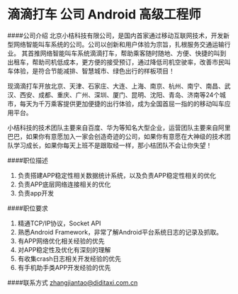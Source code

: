 滴滴打车 公司 Android 高级工程师
==========

####公司介绍
北京小桔科技有限公司，是国内首家通过移动互联网技术，开发新型网络智能叫车系统的公司。公司以创新和用户体验为宗旨，扎根服务交通运输行业。 其首推网络智能叫车系统滴滴打车，帮助乘客随时随地、方便、快捷的叫到出租车，帮助司机低成本，更方便的接受预订，通过降低司机空驶率，改善市民叫车体验，是符合节能减排、智慧城市、绿色出行的样板项目！   

现滴滴打车开放北京、天津、石家庄、大连、上海、南京、杭州、南宁、南昌、武汉、西安、成都、重庆、广州、深圳、厦门、昆明、沈阳、青岛、济南等24个城市，每天为千万乘客提供更加便捷的出行体验，成为全国首屈一指的的移动叫车应用平台。  

小桔科技的技术团队主要来自百度、华为等知名大型企业，运营团队主要来自阿里巴巴，如果你有意愿加入一家会创造奇迹的公司，如果你有意愿在大神级的技术团队学习成长，如果你每天上班不是跟取经一样，那小桔团队不会让你失望！

####职位描述
1. 负责搭建APP稳定性相关数据统计系统，以及负责APP稳定性相关的优化
2. 负责APP底层网络连接相关的优化
3. 负责app开发

####职位要求
1. 精通TCP/IP协议，Socket API
2. 熟悉Android Framework，非常了解Android平台系统日志的记录及抓取。
3. 有APP网络优化相关经验的优先
4. 对APP稳定性及优化有深刻的理解
5. 有收集crash日志相关开发经验的优先
6. 有手机助手类APP开发经验的优先

####联系方式
[zhangjiantao@diditaxi.com.cn](mailto:zhangjiantao@diditaxi.com.cn)
